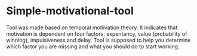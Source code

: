 # Simple-motivational-tool

Tool was made based on temporal motiivation theory. 
It indicates that motivation is dependent on four factors: expentancy, value (probability of winning), impulsiveness and delay.
Tool is supposed to help you determine which factor you are missing and what you should do to start working.
